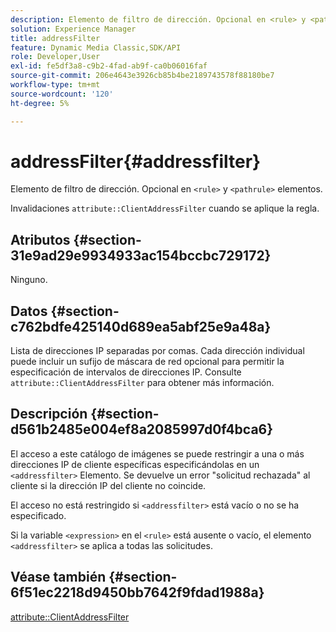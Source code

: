 ```yaml
---
description: Elemento de filtro de dirección. Opcional en <rule> y <pathrule> elementos.
solution: Experience Manager
title: addressFilter
feature: Dynamic Media Classic,SDK/API
role: Developer,User
exl-id: fe5df3a8-c9b2-4fad-ab9f-ca0b06016faf
source-git-commit: 206e4643e3926cb85b4be2189743578f88180be7
workflow-type: tm+mt
source-wordcount: '120'
ht-degree: 5%

---
```


# addressFilter{#addressfilter}

Elemento de filtro de dirección. Opcional en `<rule>` y `<pathrule>` elementos.

Invalidaciones `attribute::ClientAddressFilter` cuando se aplique la regla.

## Atributos {#section-31e9ad29e9934933ac154bccbc729172}

Ninguno.

## Datos {#section-c762bdfe425140d689ea5abf25e9a48a}

Lista de direcciones IP separadas por comas. Cada dirección individual puede incluir un sufijo de máscara de red opcional para permitir la especificación de intervalos de direcciones IP. Consulte `attribute::ClientAddressFilter` para obtener más información.

## Descripción {#section-d561b2485e004ef8a2085997d0f4bca6}

El acceso a este catálogo de imágenes se puede restringir a una o más direcciones IP de cliente específicas especificándolas en un `<addressfilter>` Elemento. Se devuelve un error &quot;solicitud rechazada&quot; al cliente si la dirección IP del cliente no coincide.

El acceso no está restringido si `<addressfilter>` está vacío o no se ha especificado.

Si la variable `<expression>` en el `<rule>` está ausente o vacío, el elemento `<addressfilter>` se aplica a todas las solicitudes.

## Véase también {#section-6f51ec2218d9450bb7642f9fdad1988a}

[attribute::ClientAddressFilter](../../../../../is-api/image-catalog/image-serving-api-ref/c-image-catalog-reference/c-attributes-reference/r-clientaddressfilter.md#reference-7000c1f77b134462a1f06b733f29ba68)
